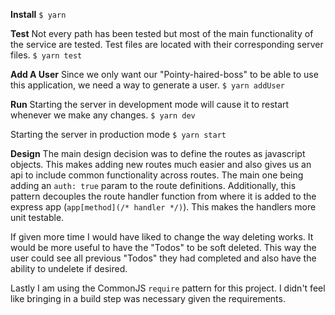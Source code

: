 **Install**
`$ yarn`

**Test**
Not every path has been tested but most of the main functionality of the service are tested. Test files are located with their corresponding server files.
`$ yarn test`

**Add A User**
Since we only want our "Pointy-haired-boss" to be able to use this application, we need a way to generate a user.
`$ yarn addUser`

**Run**
Starting the server in development mode will cause it to restart whenever we make any changes.
`$ yarn dev`

Starting the server in production mode
`$ yarn start`

**Design**
The main design decision was to define the routes as javascript objects. This makes adding new routes much easier and also gives us an api to include common functionality across routes. The main one being adding an `auth: true` param to the route definitions. Additionally, this pattern decouples the route handler function from where it is added to the express app (`app[method](/* handler */)`). This makes the handlers more unit testable.

If given more time I would have liked to change the way deleting works. It would be more useful to have the "Todos" to be soft deleted. This way the user could see all previous "Todos" they had completed and also have the ability to undelete if desired.

Lastly I am using the CommonJS `require` pattern for this project. I didn't feel like bringing in a build step was necessary given the requirements. 